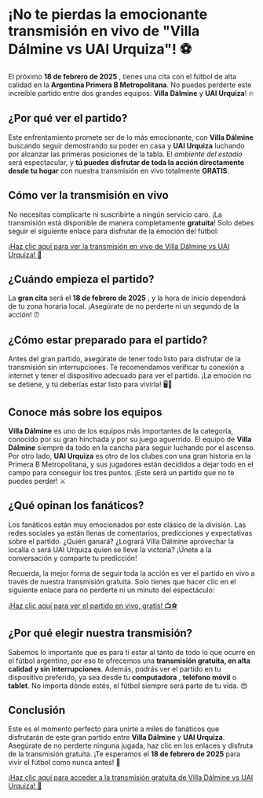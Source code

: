 # ¡No te pierdas la emocionante transmisión en vivo de "Villa Dálmine vs UAI Urquiza"! ⚽️

El próximo **18 de febrero de 2025** , tienes una cita con el fútbol de alta calidad en la **Argentina Primera B Metropolitana**. No puedes perderte este increíble partido entre dos grandes equipos: **Villa Dálmine** y **UAI Urquiza**! 🔥

## ¿Por qué ver el partido?

Este enfrentamiento promete ser de lo más emocionante, con **Villa Dálmine** buscando seguir demostrando su poder en casa y **UAI Urquiza** luchando por alcanzar las primeras posiciones de la tabla. El _ambiente del estadio_ será espectacular, y **tú puedes disfrutar de toda la acción directamente desde tu hogar** con nuestra transmisión en vivo totalmente **GRATIS**.

## Cómo ver la transmisión en vivo

No necesitas complicarte ni suscribirte a ningún servicio caro. ¡La transmisión está disponible de manera completamente **gratuita**! Solo debes seguir el siguiente enlace para disfrutar de la emoción del fútbol:

[¡Haz clic aquí para ver la transmisión en vivo de Villa Dálmine vs UAI Urquiza! 🔴](https://tinyurl.com/livestreamfreeo?st=Villa+D%C3%A1lmine+vs+UAI+Urquiza&si=gh)

## ¿Cuándo empieza el partido?

La **gran cita** será el **18 de febrero de 2025** , y la hora de inicio dependerá de tu zona horaria local. ¡Asegúrate de no perderte ni un segundo de la acción! ⏰

## ¿Cómo estar preparado para el partido?

Antes del gran partido, asegúrate de tener todo listo para disfrutar de la transmisión sin interrupciones. Te recomendamos verificar tu conexión a internet y tener el dispositivo adecuado para ver el partido. ¡La emoción no se detiene, y tú deberías estar listo para vivirla! 🖥️📱

## Conoce más sobre los equipos

**Villa Dálmine** es uno de los equipos más importantes de la categoría, conocido por su gran hinchada y por su juego aguerrido. El equipo de **Villa Dálmine** siempre da todo en la cancha para seguir luchando por el ascenso. Por otro lado, **UAI Urquiza** es otro de los clubes con una gran historia en la Primera B Metropolitana, y sus jugadores están decididos a dejar todo en el campo para conseguir los tres puntos. ¡Este será un partido que no te puedes perder! ⚔️

## ¿Qué opinan los fanáticos?

Los fanáticos están muy emocionados por este clásico de la división. Las redes sociales ya están llenas de comentarios, predicciones y expectativas sobre el partido. ¿Quién ganará? ¿Logrará Villa Dálmine aprovechar la localía o será UAI Urquiza quien se lleve la victoria? ¡Únete a la conversación y comparte tu predicción!

Recuerda, la mejor forma de seguir toda la acción es ver el partido en vivo a través de nuestra transmisión gratuita. Solo tienes que hacer clic en el siguiente enlace para no perderte ni un minuto del espectáculo:

[¡Haz clic aquí para ver el partido en vivo, gratis! 📺⚽](https://tinyurl.com/livestreamfreeo?st=Villa+D%C3%A1lmine+vs+UAI+Urquiza&si=gh)

## ¿Por qué elegir nuestra transmisión?

Sabemos lo importante que es para ti estar al tanto de todo lo que ocurre en el fútbol argentino, por eso te ofrecemos una **transmisión gratuita, en alta calidad y sin interrupciones**. Además, podrás ver el partido en tu dispositivo preferido, ya sea desde tu **computadora** , **teléfono móvil** o **tablet**. No importa dónde estés, el fútbol siempre será parte de tu vida. 😍

## Conclusión

Este es el momento perfecto para unirte a miles de fanáticos que disfrutarán de este gran partido entre **Villa Dálmine** y **UAI Urquiza**. Asegúrate de no perderte ninguna jugada, haz clic en los enlaces y disfruta de la transmisión gratuita. ¡Te esperamos el **18 de febrero de 2025** para vivir el fútbol como nunca antes! 🎉

[¡Haz clic aquí para acceder a la transmisión gratuita de Villa Dálmine vs UAI Urquiza! 🚀](https://tinyurl.com/livestreamfreeo?st=Villa+D%C3%A1lmine+vs+UAI+Urquiza&si=gh)
